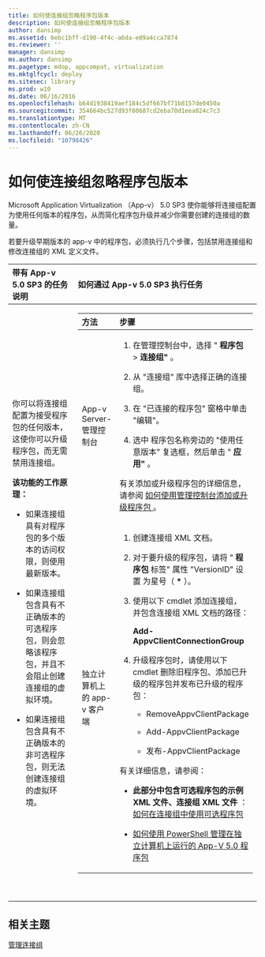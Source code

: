 ```yaml
---
title: 如何使连接组忽略程序包版本
description: 如何使连接组忽略程序包版本
author: dansimp
ms.assetid: 6ebc1bff-d190-4f4c-a6da-e09a4cca7874
ms.reviewer: ''
manager: dansimp
ms.author: dansimp
ms.pagetype: mdop, appcompat, virtualization
ms.mktglfcycl: deploy
ms.sitesec: library
ms.prod: w10
ms.date: 06/16/2016
ms.openlocfilehash: b64d1938419aef184c5df667bf71b8157de0450a
ms.sourcegitcommit: 354664bc527d93f80687cd2eba70d1eea024c7c3
ms.translationtype: MT
ms.contentlocale: zh-CN
ms.lasthandoff: 06/26/2020
ms.locfileid: "10798426"
---
```

# 如何使连接组忽略程序包版本


Microsoft Application Virtualization （App-v） 5.0 SP3 使你能够将连接组配置为使用任何版本的程序包，从而简化程序包升级并减少你需要创建的连接组的数量。

若要升级早期版本的 app-v 中的程序包，必须执行几个步骤，包括禁用连接组和修改连接组的 XML 定义文件。

<table>
<colgroup>
<col width="50%" />
<col width="50%" />
</colgroup>
<thead>
<tr class="header">
<th align="left">带有 App-v 5.0 SP3 的任务说明</th>
<th align="left">如何通过 App-v 5.0 SP3 执行任务</th>
</tr>
</thead>
<tbody>
<tr class="odd">
<td align="left"><p>你可以将连接组配置为接受程序包的任何版本，这使你可以升级程序包，而无需禁用连接组。</p>
<p><strong>该功能的工作原理：</strong></p>
<ul>
<li><p>如果连接组具有对程序包的多个版本的访问权限，则使用最新版本。</p></li>
<li><p>如果连接组包含具有不正确版本的可选程序包，则会忽略该程序包，并且不会阻止创建连接组的虚拟环境。</p></li>
<li><p>如果连接组包含具有不正确版本的非可选程序包，则无法创建连接组的虚拟环境。</p></li>
</ul></td>
<td align="left"><table>
<colgroup>
<col width="50%" />
<col width="50%" />
</colgroup>
<thead>
<tr class="header">
<th align="left">方法</th>
<th align="left">步骤</th>
</tr>
</thead>
<tbody>
<tr class="odd">
<td align="left"><p>App-v Server-管理控制台</p></td>
<td align="left"><ol>
<li><p>在管理控制台中，选择 " <strong> 程序包 </strong> &gt; <strong> 连接组" </strong> 。</p></li>
<li><p>从 "连接组" 库中选择正确的连接组。</p></li>
<li><p><strong> </strong> 在 "已连接的程序包" 窗格中单击 "编辑"。</p></li>
<li><p>选中 <strong> </strong> 程序包名称旁边的 "使用任意版本" 复选框，然后单击 " <strong> 应用" </strong> 。</p></li>
</ol>
<p>有关添加或升级程序包的详细信息，请参阅 <a href="how-to-add-or-upgrade-packages-by-using-the-management-console-beta-gb18030.md" data-raw-source="[How to Add or Upgrade Packages by Using the Management Console](how-to-add-or-upgrade-packages-by-using-the-management-console-beta-gb18030.md)"> 如何使用管理控制台添加或升级程序包 </a> 。</p></td>
</tr>
<tr class="even">
<td align="left"><p>独立计算机上的 app-v 客户端</p></td>
<td align="left"><ol>
<li><p>创建连接组 XML 文档。</p></li>
<li><p>对于要升级的程序包，请将 " <strong> 程序包 </strong> 标签" 属性 "VersionID" 设置 <strong> </strong> 为星号（ <strong>*</strong> ）。</p></li>
<li><p>使用以下 cmdlet 添加连接组，并包含连接组 XML 文档的路径：</p>
<p><strong>Add-AppvClientConnectionGroup</strong></p></li>
<li><p>升级程序包时，请使用以下 cmdlet 删除旧程序包、添加已升级的程序包并发布已升级的程序包：</p>
<ul>
<li><p>RemoveAppvClientPackage</p></li>
<li><p>Add-AppvClientPackage</p></li>
<li><p>发布-AppvClientPackage</p></li>
</ul></li>
</ol>
<p>有关详细信息，请参阅：</p>
<ul>
<li><p><strong>此部分中包含可选程序包的示例 XML 文件、连接组 XML 文件 </strong> ： <a href="how-to-use-optional-packages-in-connection-groups.md#bkmk-apps-plugs-optional" data-raw-source="[How to Use Optional Packages in Connection Groups](how-to-use-optional-packages-in-connection-groups.md#bkmk-apps-plugs-optional)"> 如何在连接组中使用可选程序包</a></p></li>
<li><p><a href="how-to-manage-app-v-50-packages-running-on-a-stand-alone-computer-by-using-powershell.md" data-raw-source="[How to Manage App-V 5.0 Packages Running on a Stand-Alone Computer by Using PowerShell](how-to-manage-app-v-50-packages-running-on-a-stand-alone-computer-by-using-powershell.md)">如何使用 PowerShell 管理在独立计算机上运行的 App-V 5.0 程序包</a></p></li>
</ul></td>
</tr>
</tbody>
</table>
<p> </p></td>
</tr>
</tbody>
</table>

 






## 相关主题


[管理连接组](managing-connection-groups.md)

 

 





